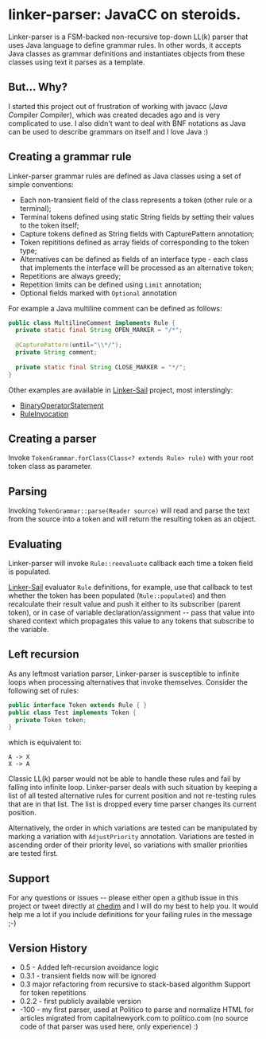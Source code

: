 # linker-parser: JavaCC on steroids.
Linker-parser is a FSM-backed non-recursive top-down LL(k) parser that uses Java language to define grammar rules. In other words, it accepts Java classes as grammar definitions and instantiates objects from these classes using text it parses as a template.

## But... Why?
I started this project out of frustration of working with javacc (*Java* *C*ompiler *C*ompiler), which was created decades ago and is very complicated to use. I also didn't want to deal with BNF notations as Java can be used to describe grammars on itself and I love Java :)

## Creating a grammar rule
Linker-parser grammar rules are defined as Java classes using a set of simple conventions:
* Each non-transient field of the class represents a token (other rule or a terminal);
* Terminal tokens defined using static String fields by setting their values to the token itself;
* Capture tokens defined as String fields with CapturePattern annotation;
* Token repititions defined as array fields of corresponding to the token type;
* Alternatives can be defined as fields of an interface type - each class that implements the interface will be processed as an alternative token; 
* Repetitions are always greedy;
* Repetition limits can be defined using `Limit` annotation;
* Optional fields marked with `Optional` annotation

For example a Java multiline comment can be defined as follows:
```java
public class MultilineComment implements Rule {
  private static final String OPEN_MARKER = "/*";
 
  @CapturePattern(until="\\*/");
  private String comment;
  
  private static final String CLOSE_MARKER = "*/";
}
```
Other examples are available in [Linker-Sail](https://github.com/dmitriic/lisa) project, most interstingly:
- [BinaryOperatorStatement](https://github.com/dmitriic/lisa/blob/master/src/main/java/com/onkiup/linker/sail/operator/BinaryOperatorStatement.java)
- [RuleInvocation](https://github.com/dmitriic/lisa/blob/master/src/main/java/com/onkiup/linker/sail/grammar/RuleInvocation.java)

## Creating a parser
Invoke `TokenGrammar.forClass(Class<? extends Rule> rule)` with your root token class as parameter.

## Parsing 
Invoking `TokenGrammar::parse(Reader source)` will read and parse the text from the source into a token and will return the resulting token as an object.

## Evaluating
Linker-parser will invoke `Rule::reevaluate` callback each time a token field is populated. 

[Linker-Sail](https://github.com/dmitriic/lisa) evaluator `Rule` definitions, for example, use that callback to test whether the token has been populated (`Rule::populated`) and then recalculate their result value and push it either to its subscriber (parent token), or in case of variable declaration/assignment -- pass that value into shared context which propagates this value to any tokens that subscribe to the variable.

## Left recursion
As any leftmost variation parser, Linker-parser is susceptible to infinite loops when processing alternatives that invoke themselves. Consider the following set of rules:

```java
public interface Token extends Rule { } 
public class Test implements Token {
  private Token token;
}
```
which is equivalent to:
```
A -> X
X -> A 
```
Classic LL(k) parser would not be able to handle these rules and fail by falling into infinite loop. Linker-parser deals with such situation by keeping a list of all tested alternative rules for current position and not re-testing rules that are in that list. The list is dropped every time parser changes its current position.

Alternatively, the order in which variations are tested can be manipulated by marking a variation with `AdjustPriority` annotation. Variations are tested in ascending order of their priority level, so variations with smaller priorities are tested first.

## Support
For any questions or issues -- please either open a github issue in this project or tweet directly at [chedim](http://twitter.com/chedim) and I will do my best to help you. It would help me a lot if you include definitions for your failing rules in the message ;-)

## Version History
* 0.5 - Added left-recursion avoidance logic
* 0.3.1 - transient fields now will be ignored
* 0.3 
  major refactoring from recursive to stack-based algorithm
  Support for token repetitions
* 0.2.2 - first publicly available version
* -100 - my first parser, used at Politico to parse and normalize HTML for articles migrated from capitalnewyork.com to politico.com (no source code of that parser was used here, only experience) :)
